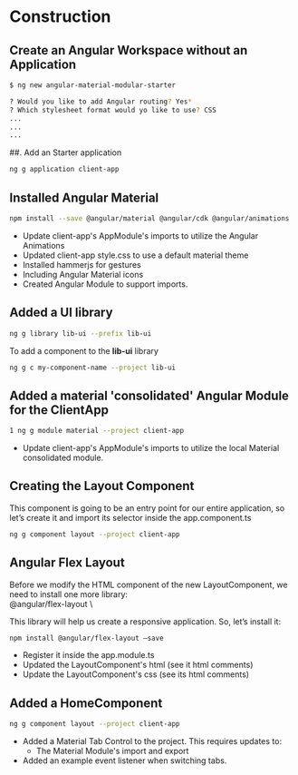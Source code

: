 # Construction

## Create an Angular Workspace without an Application

~~~bash
$ ng new angular-material-modular-starter

? Would you like to add Angular routing? Yes*
? Which stylesheet format would yo like to use? CSS
...
...
...
~~~

##. Add an Starter application

~~~bash
ng g application client-app
~~~

## Installed Angular Material

~~~bash
npm install --save @angular/material @angular/cdk @angular/animations
~~~

- Update client-app's AppModule's imports to utilize the Angular Animations
- Updated client-app style.css to use a default material theme
- Installed hammerjs for gestures
- Including Angular Material icons
- Created Angular Module to support imports.

## Added a UI library

~~~bash
ng g library lib-ui --prefix lib-ui
~~~

To add a component to the __lib-ui__ library

~~~bash
ng g c my-component-name --project lib-ui
~~~

## Added a material 'consolidated' Angular Module for the ClientApp

~~~bash
1 ng g module material --project client-app
~~~

- Update client-app's AppModule's imports to utilize the local Material consolidated module.


## Creating the Layout Component

This component is going to be an entry point for our entire application, so let’s create it and import its selector
inside the app.component.ts

~~~bash
ng g component layout --project client-app
~~~


## Angular Flex Layout

Before we modify the HTML component of the new LayoutComponent, we need to install one more library: \
@angular/flex-layout \

This library will help us create a responsive application. So, let’s install it:

~~~bash
npm install @angular/flex-layout –save
~~~

- Register it inside the app.module.ts
- Updated the LayoutComponent's html (see it html comments)
- Update the LayoutComponent's css (see its html comments)

## Added a HomeComponent

~~~bash
ng g component layout --project client-app
~~~

- Added a Material Tab Control to the project. This requires updates to:
   - The Material Module's import and export
- Added an example event listener when switching tabs.

